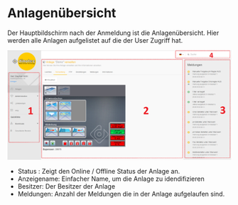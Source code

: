 # Anlagenübersicht

Der Hauptbildschirm nach der Anmeldung ist die Anlagenübersicht.
Hier werden alle Anlagen aufgelistet auf die der User Zugriff hat.

![image alt text](assets/overview.png)

+ Status :        Zeigt den Online / Offline Status der Anlage an.
+ Anzeigename:    Einfacher Name, um die Anlage zu idendifizieren
+ Besitzer:       Der Besitzer der Anlage
+ Meldungen:      Anzahl der Meldungen die in der Anlage aufgelaufen sind.
